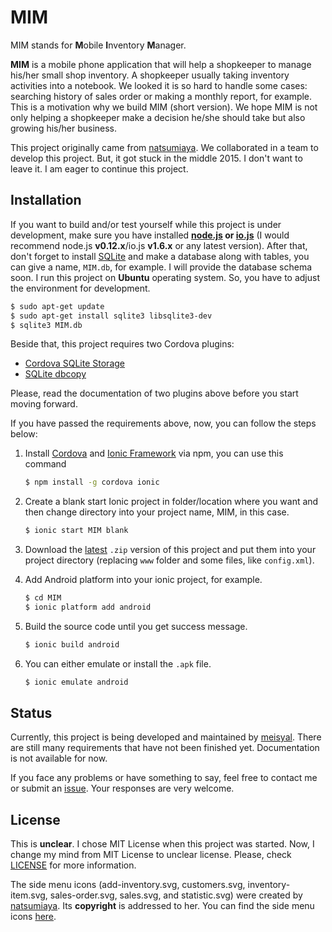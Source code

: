 # MIM

MIM stands for **M**obile **I**nventory **M**anager.

**MIM** is a mobile phone application that will help a shopkeeper to manage his/her small shop inventory. A shopkeeper usually taking inventory activities into a notebook. We looked it is so hard to handle some cases: searching history of sales order or making a monthly report, for example. This is a motivation why we build MIM (short version). We hope MIM is not only helping a shopkeeper make a decision he/she should take but also growing his/her business.

This project originally came from [natsumiaya][natsumiaya]. We collaborated in a team to develop this project. But, it got stuck in the middle 2015. I don't want to leave it. I am eager to continue this project.

## Installation

If you want to build and/or test yourself while this project is under development, make sure you have installed **[node.js][nodejs] or [io.js][iojs]** (I would recommend node.js **v0.12.x**/io.js **v1.6.x** or any latest version). After that, don't forget to install [SQLite][sqlite] and make a database along with tables, you can give a name, `MIM.db`, for example. I will provide the database schema soon. I run this project on **Ubuntu** operating system. So, you have to adjust the environment for development.

```bash
$ sudo apt-get update
$ sudo apt-get install sqlite3 libsqlite3-dev
$ sqlite3 MIM.db
```

Beside that, this project requires two Cordova plugins:
- [Cordova SQLite Storage][sqlite-storage]
- [SQLite dbcopy][sqlite-dbcopy]

Please, read the documentation of two plugins above before you start moving forward.

If you have passed the requirements above, now, you can follow the steps below:

1. Install [Cordova][cordova] and [Ionic Framework][ionic] via npm, you can use this command

   ```bash
   $ npm install -g cordova ionic
   ```

2. Create a blank start Ionic project in folder/location where you want and then change directory into your project name, MIM,
   in this case.

   ```bash
   $ ionic start MIM blank
   ```

3. Download the [latest][download] `.zip` version of this project and put them into your project directory (replacing `www`
   folder and some files, like `config.xml`).
4. Add Android platform into your ionic project, for example.

   ```bash
   $ cd MIM
   $ ionic platform add android
   ```

5. Build the source code until you get success message.

   ```bash
   $ ionic build android
   ```

6. You can either emulate or install the `.apk` file.

   ```bash
   $ ionic emulate android
   ```

## Status

Currently, this project is being developed and maintained by [meisyal][meisyal]. There are still many requirements that have not been finished yet. Documentation is not available for now.

If you face any problems or have something to say, feel free to contact me or submit an [issue][issue]. Your responses are very welcome.

## License

This is **unclear**. I chose MIT License when this project was started. Now, I change my mind from MIT License to unclear license. Please, check [LICENSE][license] for more information.

The side menu icons (add-inventory.svg, customers.svg, inventory-item.svg, sales-order.svg, sales.svg, and statistic.svg) were created by [natsumiaya][natsumiaya]. Its **copyright** is addressed to her. You can find the side menu icons [here][sidemenu-icon].

[natsumiaya]: https://github.com/natsumiaya
[nodejs]: https://nodejs.org/
[iojs]: https://iojs.org/
[sqlite]: http://sqlite.org/
[sqlite-storage]:  https://github.com/litehelpers/Cordova-sqlite-storage
[sqlite-dbcopy]: https://github.com/an-rahulpandey/cordova-plugin-dbcopy
[cordova]: https://cordova.apache.org/
[ionic]: http://ionicframework.com/
[download]: https://github.com/meisyal/MIM/archive/master.zip
[meisyal]: https://github.com/meisyal
[issue]: https://github.com/meisyal/MIM/issues
[license]: https://github.com/meisyal/MIM/blob/master/LICENSE
[sidemenu-icon]: https://github.com/meisyal/MIM/tree/master/www/img
